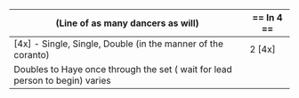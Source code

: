 |(Line of as many dancers as will) | == In 4 == |
|----|-----|
|[4x] - Single, Single, Double (in the manner of the coranto) |2 [4x]|
|Doubles to Haye once through the set ( wait for lead person to begin) varies
